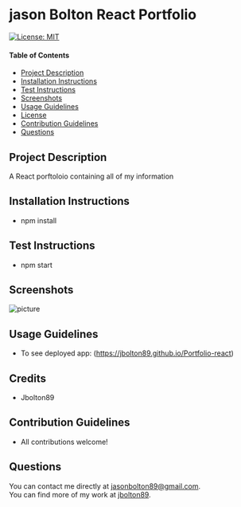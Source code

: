 # jason Bolton React Portfolio


  [![License: MIT](https://img.shields.io/badge/License-MIT-yellow.svg)](https://opensource.org/licenses/MIT)
  
  #### Table of Contents
  * [Project Description](#project-description)
  * [Installation Instructions](#installation-instructions)
  * [Test Instructions](#test-instructions)
  * [Screenshots](#screenshots)
  * [Usage Guidelines](#usage-guidelines)
  * [License](#license)
  * [Contribution Guidelines](#contribution-guidelines)
  * [Questions](#questions)

  ## Project Description 
  A React porftoloio containing all of my information


  ## Installation Instructions
  * npm install 

  ## Test Instructions
  * npm start

  ## Screenshots
  ![picture]()


  ## Usage Guidelines
  * To see deployed app:
   (https://jbolton89.github.io/Portfolio-react)

  ## Credits
  * Jbolton89

  ## Contribution Guidelines
  * All contributions welcome! 

  

  ## Questions
  You can contact me directly at jasonbolton89@gmail.com. </br>
  You can find more of my work at [jbolton89](http://github.com/jbolton89).